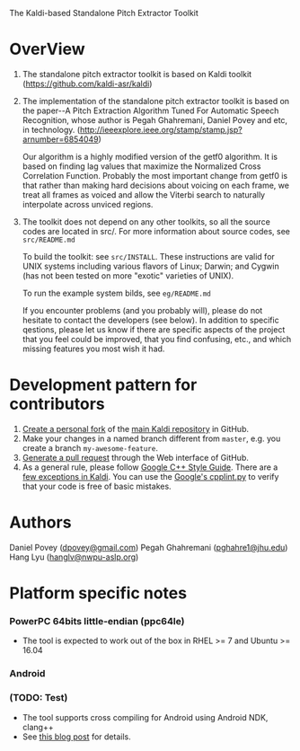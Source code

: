 The Kaldi-based Standalone Pitch Extractor Toolkit

OverView
=================================================

1. The standalone pitch extractor toolkit is based on Kaldi toolkit
   (https://github.com/kaldi-asr/kaldi)

2. The implementation of the standalone pitch extractor toolkit is based on
   the paper--A Pitch Extraction Algorithm Tuned For Automatic Speech Recognition,
   whose author is Pegah Ghahremani, Daniel Povey and etc, in technology.
   (http://ieeexplore.ieee.org/stamp/stamp.jsp?arnumber=6854049)

   Our algorithm is a highly modified version of the getf0 algorithm. It is based
   on finding lag values that maximize the Normalized Cross Correlation Function.
   Probably the most important change from getf0 is that rather than making hard
   decisions about voicing on each frame, we treat all frames as voiced and allow
   the Viterbi search to naturally interpolate across unviced regions.

3. The toolkit does not depend on any other toolkits, so all the source codes
   are located in src/. For more information about source codes, see `src/README.md`

   To build the toolkit: see `src/INSTALL`. These instructions are valid for UNIX
   systems including various flavors of Linux; Darwin; and Cygwin (has not been 
   tested on more "exotic" varieties of UNIX).

   To run the example system bilds, see `eg/README.md`

   If you encounter problems (and you probably will), please do not hesitate to
   contact the developers (see below). In addition to specific qestions, please 
   let us know if there are specific aspects of the project that you feel could be
   improved, that you find confusing, etc., and which missing features you most
   wish it had.


Development pattern for contributors
=================================================

1. [Create a personal fork](https://help.github.com/articles/fork-a-repo/)
   of the [main Kaldi repository](https://github.com/kaldi-asr/kaldi) in GitHub.
2. Make your changes in a named branch different from `master`, e.g. you create
   a branch `my-awesome-feature`.
3. [Generate a pull request](https://help.github.com/articles/creating-a-pull-request/)
   through the Web interface of GitHub.
4. As a general rule, please follow [Google C++ Style Guide](https://google.github.io/styleguide/cppguide.html).
   There are a [few exceptions in Kaldi](http://kaldi-asr.org/doc/style.html).
   You can use the [Google's cpplint.py](https://raw.githubusercontent.com/google/styleguide/gh-pages/cpplint/cpplint.py)
   to verify that your code is free of basic mistakes.


Authors
=================================================
Daniel Povey (dpovey@gmail.com)
Pegah Ghahremani (pghahre1@jhu.edu)
Hang Lyu (hanglv@nwpu-aslp.org)


Platform specific notes
=================================================

### PowerPC 64bits little-endian (ppc64le)

- The tool is expected to work out of the box in RHEL >= 7 and Ubuntu >= 16.04

### Android
### (TODO: Test)

- The tool supports cross compiling for Android using Android NDK, clang++
- See [this blog post](http://jcsilva.github.io/2017/03/18/compile-kaldi-android/)
  for details.
